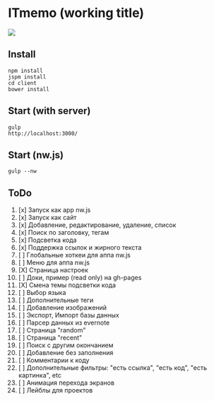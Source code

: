 # ITmemo (working title)
![](http://anorudes.github.io/ITmemo/img.png)

## Install
```
npm install
jspm install
cd client
bower install
```

## Start (with server)
```
gulp
http://localhost:3000/
```

## Start (nw.js)
```
gulp --nw
```

## ToDo
1. [x] Запуск как app nw.js
2. [x] Запуск как сайт
3. [x] Добавление, редактирование, удаление, список
4. [x] Поиск по заголовку, тегам
5. [x] Подсветка кода
6. [x] Поддержка ссылок и жирного текста
7. [ ] Глобальные хоткеи для аппа nw.js
8. [ ] Меню для аппа nw.js
9. [X] Страница настроек
10. [ ] Доки, пример (read only) на gh-pages
11. [X] Смена темы подсветки кода
12. [ ] Выбор языка
13. [ ] Дополнительные теги
14. [ ] Добавление изображений
15. [ ] Экспорт, Импорт базы данных
16. [ ] Парсер данных из evernote
17. [ ] Страница "random"
18. [ ] Страница "recent"
19. [ ] Поиск с другим окончанием
20. [ ] Добавление без заполнения
21. [ ] Комментарии к коду
22. [ ] Дополнительные фильтры: "есть ссылка", "есть код", "есть картинка", etc
23. [ ] Анимация перехода экранов
24. [ ] Лейблы для проектов

